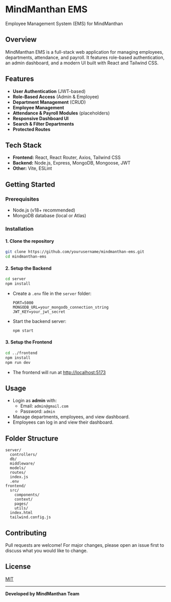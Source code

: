 # MindManthan EMS

Employee Management System (EMS) for MindManthan

## Overview

MindManthan EMS is a full-stack web application for managing employees, departments, attendance, and payroll. It features role-based authentication, an admin dashboard, and a modern UI built with React and Tailwind CSS.

## Features

- **User Authentication** (JWT-based)
- **Role-Based Access** (Admin & Employee)
- **Department Management** (CRUD)
- **Employee Management**
- **Attendance & Payroll Modules** (placeholders)
- **Responsive Dashboard UI**
- **Search & Filter Departments**
- **Protected Routes**

## Tech Stack

- **Frontend:** React, React Router, Axios, Tailwind CSS
- **Backend:** Node.js, Express, MongoDB, Mongoose, JWT
- **Other:** Vite, ESLint

## Getting Started

### Prerequisites

- Node.js (v18+ recommended)
- MongoDB database (local or Atlas)

### Installation

#### 1. Clone the repository

```bash
git clone https://github.com/yourusername/mindmanthan-ems.git
cd mindmanthan-ems
```

#### 2. Setup the Backend

```bash
cd server
npm install
```

- Create a `.env` file in the `server` folder:

  ```
  PORT=5000
  MONGODB_URL=your_mongodb_connection_string
  JWT_KEY=your_jwt_secret
  ```

- Start the backend server:

  ```bash
  npm start
  ```

#### 3. Setup the Frontend

```bash
cd ../frontend
npm install
npm run dev
```

- The frontend will run at [http://localhost:5173](http://localhost:5173)

## Usage

- Login as **admin** with:
  - Email: `admin@gmail.com`
  - Password: `admin`
- Manage departments, employees, and view dashboard.
- Employees can log in and view their dashboard.

## Folder Structure

```
server/
  controllers/
  db/
  middleware/
  models/
  routes/
  index.js
  .env
frontend/
  src/
    components/
    context/
    pages/
    utils/
  index.html
  tailwind.config.js
```

## Contributing

Pull requests are welcome! For major changes, please open an issue first to discuss what you would like to change.

## License

[MIT](LICENSE)

---

**Developed by MindManthan Team**
